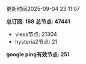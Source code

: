 更新时间2025-09-04 23:11:07

**总订阅: 188**
**总节点: 47441**
- vless节点: 21304
- hysteria2节点: 21

**google ping有效节点: 251**
